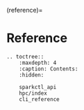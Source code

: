 (reference)=
# Reference

```{eval-rst}
.. toctree::
    :maxdepth: 4
    :caption: Contents:
    :hidden:

    sparkctl_api
    hpc/index
    cli_reference
```
